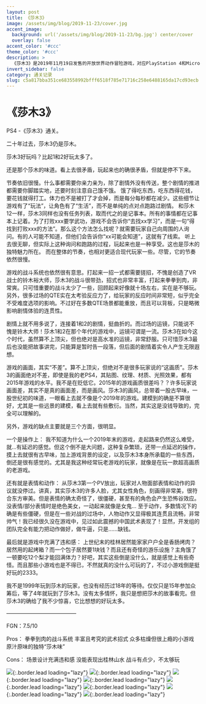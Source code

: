 ```yaml
---
layout: post
title: 《莎木3》
image: /assets/img/blog/2019-11-23/cover.jpg
accent_image: 
  background: url('/assets/img/blog/2019-11-23/bg.jpg') center/cover
  overlay: false
accent_color: '#ccc'
theme_color: '#ccc'
description: >
  《莎木3》是2019年11月19日发售的开放世界动作冒险游戏，对应PlayStation 4和Microsoft Windows平台，由Ys Net开发，Deep Silver发行。
invert_sidebar: false
category: 通关记录
slug: c5a817bba351ce683558992bfff6518f785e71716c258e6488165da17cd93ecb
---
```


# 《莎木3》

PS4 -《莎木3》通关。

二十年过去，莎木3仍是莎木。

莎木3好玩吗？比起1和2好玩太多了。

还是那个莎木的味道。看上去很矛盾，玩起来也的确很矛盾，但就是停不下来。

节奏依旧很慢。什么事都需要你亲力亲为，除了剧情外没有传送，整个剧情的推进都需要你脚踏实地，还要时刻注意自己饿不饿。
饿了得吃东西，吃东西得花钱，要花钱就得打工。体力也不是被打了才会掉，而是每分每秒都在减少。这些细节让游戏有了“玩法”，让角色有了“生活”，而不是单纯的点对点跑路过剧情。
和莎木12一样，莎木3同样也没有任务列表，取而代之的是记事本。所有的事情都在记事本上记着。为了打败xxx要学武功，游戏不会告诉你“去找xx学习”，而是一句“得找到打败xxx的方法”。那么这个方法怎么找呢？就需要玩家自己向周围的人询问。有的人可能不知道，但他们会告诉你“xx可能会知道”，这就有了线索。
听上去很无聊，但实际上这种询问和跑路的过程，玩起来也是一种享受。这也是莎木的独特魅力所在。
而在整体的节奏，也相对更适合现代玩家一些。尽管，它的节奏依然很慢。

游戏的战斗系统也依然很有意思。打起来一招一式都需要搓招，不愧是创造了VR战士的铃木裕大师，莎木3的战斗很带劲，招式也非常丰富，打起来拳拳到肉，非常爽。只可惜重要的战斗太少了一些，回顾起来好像就十场左右，实在是不够玩。另外，很多过场的QTE实在太考验反应力了，给玩家的反应时间非常短，似乎完全不受难度选项的影响。不过好在多数QTE场景都能重放，而且可以背板，只是略微影响剧情体验的连贯性。

剧情上就不用多说了，连接着1和2的剧情，挺曲折的。而过场的运镜，只能说不愧是铃木大师！莎木1和2在那个年代的游戏中，运镜可谓是一流。莎木3在如今这个时代，虽然算不上顶尖，但也绝对是高水准的运镜，非常舒服。只可惜莎木3最后也没能把故事讲完，只能算是暂时告一段落，但后面的剧情着实令人产生无限遐想。

游戏的画面，其实“不差”。算不上顶尖，但绝对不是很多玩家说的“这画质”。莎木3的画面绝对不差，即使是我的老PS4，其贴图、纹理、材质、光照效果，都有2015年游戏的水平。我不是在贬低它。2015年的游戏画质很差吗？？许多玩家说画面差，其实不是真的画面差，而是画风。莎木3的画风，总带着一股古早味，一股世纪初的味道，一眼看上去就不像是个2019年的游戏。建模到的确是不算很好，尤其是一些远景的建模，看上去就有些敷衍。当然，其实这是没钱导致的，完全可以理解的。

另外，游戏的缺点主要就是三个方面，很明显。

一个是操作上：
我不知道为什么一个2019年末的游戏，走起路来仍然这么难受，就…有延迟的感觉。但这个倒不是大问题，这种复杂繁琐，还带一点延迟的操作，摸上去就很有古早味，加上游戏背景的设定，以及莎木3本身所承载的一些东西，倒还是很有感觉的。尤其是我这种经常玩老游戏的玩家，就像是在玩一款超高画质的老游戏。

还有就是表情和动作：
从莎木3第一个PV放出，玩家对人物面部表情和动作的异议就没停过。讲真，其实莎木3的许多人脸，尤其女性角色，刻画得非常美，很符合东方审美。但是表情的确太奇怪了，很僵硬，甚至有的角色会产生恐怖谷效应。没表情/部分表情时是绝色美女，一动起来就像是女鬼…
至于动作，多数情况下的确是有些僵硬，但是在一些对战的过场中，人物动作又显得极其连贯且流畅，非常帅气！我已经很久没在游戏中，见过如此震撼的中国武术表现了！显然，开发组的团队完全有能力把动作做好，做牛逼，只是……缺钱。

最后就是游戏中充满了违和感：
上世纪末的桂林居然能家家户户全是香肠烤肉？居然用的起烤箱？而一个包子居然要1块钱？而且还有奇怪的游乐设施？主角饿了一顿要吃12个梨才能回满体力？好吧，其实这些倒是没什么，就是感觉上有些奇怪。而且那些小游戏也是不得已，不然就真的没什么可玩的了，不过小游戏倒是挺好玩的2333。

我不是1999年玩到莎木的玩家，也没有经历过18年的等待。仅仅只是15年参加众筹后，等了4年就玩到了莎木3。没有太多情怀，我只是想把莎木的故事看完。但莎木3的确给了我不少惊喜，它比想想的好玩太多。

—————————————

FGN：7.5/10

Pros：
拳拳到肉的战斗系统
丰富且考究的武术招式
众多枯燥但很上瘾的小游戏
原汁原味的独特“莎木味”

Cons：
场景设计充满违和感
没能表现出桂林山水
战斗有点少，不太够玩

![](/assets/img/blog/2019-11-23/1.jpg){:.border.lead loading="lazy"}
![](/assets/img/blog/2019-11-23/2.jpg){:.border.lead loading="lazy"}
![](/assets/img/blog/2019-11-23/3.jpg){:.border.lead loading="lazy"}
![](/assets/img/blog/2019-11-23/4.jpg){:.border.lead loading="lazy"}
![](/assets/img/blog/2019-11-23/5.jpg){:.border.lead loading="lazy"}
![](/assets/img/blog/2019-11-23/6.jpg){:.border.lead loading="lazy"}
![](/assets/img/blog/2019-11-23/7.jpg){:.border.lead loading="lazy"}
![](/assets/img/blog/2019-11-23/8.jpg){:.border.lead loading="lazy"}


